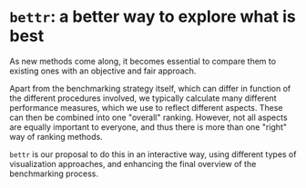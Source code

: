 # `bettr`: a better way to explore what is best

As new methods come along, it becomes essential to compare them to existing ones with an objective and fair approach.

Apart from the benchmarking strategy itself, which can differ in function of the different procedures involved, we typically calculate many different performance measures, which we use to reflect different aspects. 
These can then be combined into one "overall" ranking. 
However, not all aspects are equally important to everyone, and thus there is more than one "right" way of ranking methods. 

`bettr` is our proposal to do this in an interactive way, using different types of visualization approaches, and enhancing the final overview of the benchmarking process.
